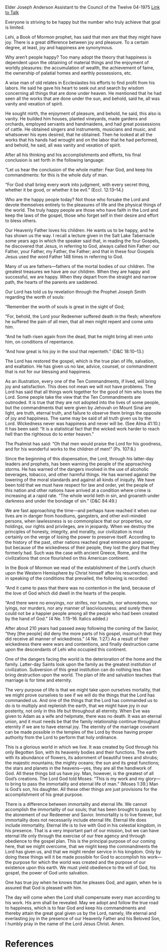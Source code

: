 Elder Joseph Anderson
Assistant to the Council of the Twelve
04-1975
[Link to Talk](https://www.churchofjesuschrist.org/study/general-conference/1975/04/the-road-to-happiness?lang=eng)

Everyone is striving to be happy but the number who truly achieve that goal is limited.

Lehi, a Book of Mormon prophet, has said that men are that they might have joy. There is a great difference between joy and pleasure. To a certain degree, at least, joy and happiness are synonymous.

Why aren’t people happy? Too many adopt the theory that happiness is dependent upon the obtaining of material things and the enjoyment of worldly pleasures: the accumulation of wealth, the achievement of fame, the ownership of palatial homes and earthly possessions, etc.

A wise man of old relates in Ecclesiastes his efforts to find profit from his labors. He said he gave his heart to seek out and search by wisdom concerning all things that are done under heaven. He mentioned that he had seen all the works that are done under the sun, and behold, said he, all was vanity and vexation of spirit.

He sought mirth, the enjoyment of pleasure, and behold, he said, this also is vanity. He builded him houses, planted vineyards, made gardens and orchards, employed servants and handmaidens, and had great possessions of cattle. He obtained singers and instruments, musicians and music, and whatsoever his eyes desired, that he obtained. Then he looked at all the works that his hands had wrought and on the labor that he had performed, and behold, he said, all was vanity and vexation of spirit.

After all his thinking and his accomplishments and efforts, his final conclusion is set forth in the following language:

“Let us hear the conclusion of the whole matter: Fear God, and keep his commandments: for this is the whole duty of man.

“For God shall bring every work into judgment, with every secret thing, whether it be good, or whether it be evil.” (Eccl. 12:13–14.)

Who are the happy people today? Not those who forsake the Lord and devote themselves entirely to the pleasures of life and the physical things of the world. The truly happy people are those who have faith in the Lord and keep the laws of the gospel, those who forget self in their desire and effort to bless others.

Our Heavenly Father loves his children. He wants us to be happy, and he has shown us the way. I recall a lecture given in the Salt Lake Tabernacle some years ago in which the speaker said that, in reading the four Gospels, he discovered that Jesus, in referring to God, always called him Father: our Father, your Father, my Father, the Father; and that in these four Gospels Jesus used the word Father 148 times in referring to God.

Many of us are fathers—fathers of the mortal bodies of our children. The greatest treasures we have are our children. When they are happy and successful, we are happy. When they depart from the straight and narrow path, the hearts of the parents are saddened.

Our Lord has told us by revelation through the Prophet Joseph Smith regarding the worth of souls:

“Remember the worth of souls is great in the sight of God;

“For, behold, the Lord your Redeemer suffered death in the flesh; wherefore he suffered the pain of all men, that all men might repent and come unto him.

“And he hath risen again from the dead, that he might bring all men unto him, on conditions of repentance.

“And how great is his joy in the soul that repenteth.” (D&C 18:10–13.)

The Lord has restored the gospel, which is the true plan of life, salvation, and exaltation. He has given us no law, advice, counsel, or commandment that is not for our blessing and happiness.

As an illustration, every one of the Ten Commandments, if lived, will bring joy and satisfaction. This does not mean we will not have problems. The Lord has said that all things work together for the good of him who loves the Lord. Some people take the view that the Ten Commandments are outmoded. It is true that they are not adopted into the lives of some people, but the commandments that were given by Jehovah on Mount Sinai are light, are truth, eternal truth, and failure to observe them brings the opposite of joy and happiness. The same may be said of all truth given us by the Lord. Wickedness never was happiness and never will be. (See Alma 41:10.) It has been said: “It is a statistical fact that the wicked work harder to reach hell than the righteous do to enter heaven.”

The Psalmist has said: “Oh that men would praise the Lord for his goodness, and for his wonderful works to the children of men!” (Ps. 107:8.)

Since the beginning of this dispensation, the Lord, through his latter-day leaders and prophets, has been warning the people of the approaching storms. He has warned of the dangers involved in the use of alcoholic beverages, tobacco, and other harmful things. He has warned against the lowering of the moral standards and against all kinds of iniquity. We have been told that we must have respect for law and order, yet the people of this nation and other nations have arrived at a condition where crime is increasing at a rapid rate. “The whole world lieth in sin, and groaneth under darkness and under the bondage of sin.” (D&C 84:49.)

We are fast approaching the time—and perhaps have reached it when our lives are in danger from hoodlums, gangsters, and other evil-minded persons, when lawlessness is so commonplace that our properties, our holdings, our rights and privileges, are in jeopardy. When we destroy the principles of honesty, integrity, and morality, our civilization is most certainly on the verge of losing the power to preserve itself. According to the history of the past, other nations reached great eminence and power, but because of the wickedness of their people, they lost the glory that they formerly had. Such was the case with ancient Greece, Rome, and the civilizations that once flourished on this American continent.

In the Book of Mormon we read of the establishment of the Lord’s church upon the Western Hemisphere by Christ himself after his resurrection, and in speaking of the conditions that prevailed, the following is recorded:

“And it came to pass that there was no contention in the land, because of the love of God which did dwell in the hearts of the people.

“And there were no envyings, nor strifes, nor tumults, nor whoredoms, nor lyings, nor murders, nor any manner of lasciviousness; and surely there could not be a happier people among all the people who had been created by the hand of God.” (4 Ne. 1:15–16. Italics added.)

After about 210 years had passed away following the coming of the Savior, “they [the people] did deny the more parts of his gospel, insomuch that they did receive all manner of wickedness.” (4 Ne. 1:27.) As a result of their wickedness there were wars and contentions, and finally destruction came upon the descendants of Lehi who occupied this continent.

One of the dangers facing the world is the deterioration of the home and the family. Latter-day Saints look upon the family as the greatest institution of civilization. Subversion of this great institution can do nothing less than bring destruction upon the world. The plan of life and salvation teaches that marriage is for time and eternity.

The very purpose of life is that we might take upon ourselves mortality, that we might prove ourselves to see if we will do the things that the Lord has commanded us. And one of the things that the Lord has commanded us to do is to multiply and replenish the earth, that we might have joy in our posterity, not only in this life but throughout all eternity. When Eve was given to Adam as a wife and helpmate, there was no death. It was an eternal union, and it must needs be that the family relationship continue throughout eternity if we are to have eternal joy. The eternity of the marriage covenant can be made possible in the temples of the Lord by those having proper authority from the Lord to perform that holy ordinance.

This is a glorious world in which we live. It was created by God through his only Begotten Son, with its heavenly bodies and their functions. The earth with its abundance of flowers, its adornment of beautiful trees and shrubs; the majestic mountains; the mighty oceans; the sun and its great functions; the stars and planets in the heavens—yes, they are all the handiwork of God. All these things bid us have joy. Man, however, is the greatest of all God’s creations. The Lord God told Moses: “This is my work and my glory—to bring to pass the immortality and eternal life of man.” (Moses 1:39.) Man is God’s son, his daughter. All these other things are just provisions for the accomplishment of his great purpose.

There is a difference between immortality and eternal life. We cannot accomplish the immortality of our souls; that has been brought to pass by the atonement of our Redeemer and Savior. Immortality is to live forever, but immortality does not necessarily include eternal life. Eternal life does include immortality. Eternal life is to live with God in his celestial kingdom, in his presence. That is a very important part of our mission, but we can have eternal life only through the exercise of our free agency and through obedience to the gospel plan. This is the principal purpose of our coming here, that we might overcome, that we might keep the commandments the Lord has given us, and that we might render service in his kingdom. Only by doing these things will it be made possible for God to accomplish his work—the purpose for which the world was created and the purpose of our existence upon this earth. We must yield obedience to the will of God, his gospel, the power of God unto salvation.

One has true joy when he knows that he pleases God, and again, when he is assured that God is pleased with him.

The day will come when the Lord shall compensate every man according to his work. His arm shall be revealed. May we adopt and follow the true road to happiness, which is to fear God and keep his commandments and thereby attain the great goal given us by the Lord, namely, life eternal and everlasting joy in the presence of our Heavenly Father and his Beloved Son, I humbly pray in the name of the Lord Jesus Christ. Amen.

# References
